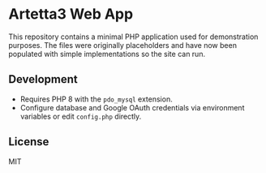 # Artetta3 Web App

This repository contains a minimal PHP application used for demonstration purposes. The files were originally placeholders and have now been populated with simple implementations so the site can run.

## Development

* Requires PHP 8 with the `pdo_mysql` extension.
* Configure database and Google OAuth credentials via environment variables or edit `config.php` directly.

## License

MIT
